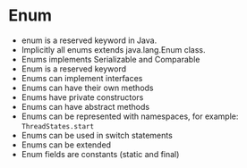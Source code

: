# Enum

- enum is a reserved keyword in Java.
- Implicitly all enums extends java.lang.Enum class.
- Enums implements Serializable and Comparable
- Enum is a reserved keyword
- Enums can implement interfaces
- Enums can have their own methods
- Enums have private constructors
- Enums can have abstract methods
- Enums can be represented with namespaces, for example: `ThreadStates.start`
- Enums can be used in switch statements
- Enums can be extended
- Enum fields are constants (static and final)
